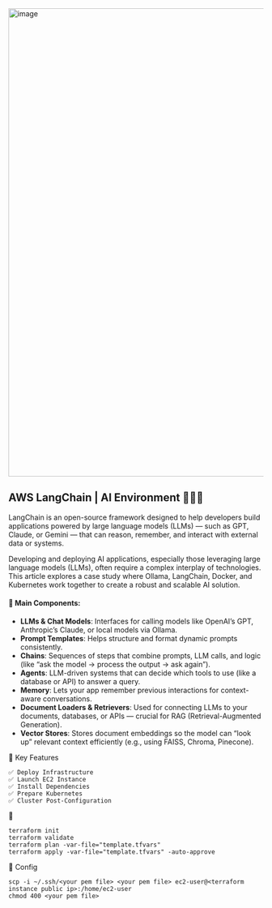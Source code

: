 <img width="1432" height="924" alt="image" src="https://github.com/user-attachments/assets/26b248cf-6bdf-4766-8859-72d07575140e" />


## AWS LangChain | AI Environment 🚀🚀🚀
LangChain is an open-source framework designed to help developers build applications powered by large language models (LLMs) — such as GPT, Claude, or Gemini — that can reason, remember, and interact with external data or systems.

Developing and deploying AI applications, especially those leveraging large language models (LLMs), often require a complex interplay of technologies. This article explores a case study where Ollama, LangChain, Docker, and Kubernetes work together to create a robust and scalable AI solution.


#### 🎯 Main Components:

   - **LLMs & Chat Models**: Interfaces for calling models like OpenAI’s GPT, Anthropic’s Claude, or local models via Ollama.
   - **Prompt Templates**: Helps structure and format dynamic prompts consistently.
   - **Chains**: Sequences of steps that combine prompts, LLM calls, and logic (like “ask the model → process the output → ask again”).
   - **Agents**: LLM-driven systems that can decide which tools to use (like a database or API) to answer a query.
   - **Memory**: Lets your app remember previous interactions for context-aware conversations.
   - **Document Loaders & Retrievers**: Used for connecting LLMs to your documents, databases, or APIs — crucial for RAG (Retrieval-Augmented Generation).
   - **Vector Stores**: Stores document embeddings so the model can “look up” relevant context efficiently (e.g., using FAISS, Chroma, Pinecone).
  

🎯  Key Features
```
✅ Deploy Infrastructure
✅ Launch EC2 Instance
✅ Install Dependencies 
✅ Prepare Kubernetes 
✅ Cluster Post-Configuration
```

🚀 
```
terraform init
terraform validate
terraform plan -var-file="template.tfvars"
terraform apply -var-file="template.tfvars" -auto-approve
```

🧩 Config 

```
scp -i ~/.ssh/<your pem file> <your pem file> ec2-user@<terraform instance public ip>:/home/ec2-user
chmod 400 <your pem file>
```

